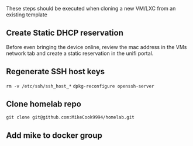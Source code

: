 These steps should be executed when cloning a new VM/LXC from an existing template

## Create Static DHCP reservation

Before even bringing the device online, review the mac address in the VMs network tab and create a static reservation in the unifi portal.

## Regenerate SSH host keys

`rm -v /etc/ssh/ssh_host_*`
`dpkg-reconfigure openssh-server`

## Clone homelab repo

`git clone git@github.com:MikeCook9994/homelab.git`

## Add mike to docker group